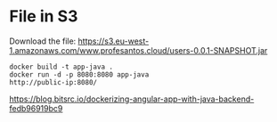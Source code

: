 # File in S3

Download the file:
https://s3.eu-west-1.amazonaws.com/www.profesantos.cloud/users-0.0.1-SNAPSHOT.jar
```
docker build -t app-java .
docker run -d -p 8080:8080 app-java
http://public-ip:8080/
```

https://blog.bitsrc.io/dockerizing-angular-app-with-java-backend-fedb96919bc9

